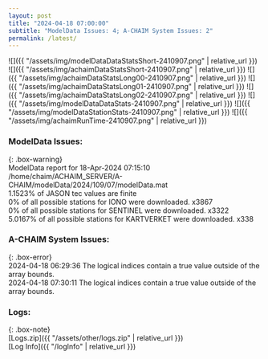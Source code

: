 ```yaml
---
layout: post
title: "2024-04-18 07:00:00"
subtitle: "ModelData Issues: 4; A-CHAIM System Issues: 2"
permalink: /latest/
---
```


![]({{ "/assets/img/modelDataDataStatsShort-2410907.png" | relative_url }})
![]({{ "/assets/img/achaimDataStatsShort-2410907.png" | relative_url }})
![]({{ "/assets/img/achaimDataStatsLong00-2410907.png" | relative_url }})
![]({{ "/assets/img/achaimDataStatsLong01-2410907.png" | relative_url }})
![]({{ "/assets/img/achaimDataStatsLong02-2410907.png" | relative_url }})
![]({{ "/assets/img/modelDataDataStats-2410907.png" | relative_url }})
![]({{ "/assets/img/modelDataStationStats-2410907.png" | relative_url }})
![]({{ "/assets/img/achaimRunTime-2410907.png" | relative_url }})


### ModelData Issues:  
  
{: .box-warning}  
 ModelData report for 18-Apr-2024 07:15:10   
 /home/chaim/ACHAIM_SERVER/A-CHAIM/modelData/2024/109/07/modelData.mat   
 1.1523% of JASON tec values are finite   
 0% of all possible stations for IONO were downloaded. x3867   
 0% of all possible stations for SENTINEL were downloaded. x3322   
 5.0167% of all possible stations for KARTVERKET were downloaded. x338   
  
### A-CHAIM System Issues:  
  
{: .box-error}  
2024-04-18 06:29:36 The logical indices contain a true value outside of the array bounds.  
2024-04-18 07:30:11 The logical indices contain a true value outside of the array bounds.  

### Logs:  
  
{: .box-note}  
[Logs.zip]({{ "/assets/other/logs.zip" | relative_url }})  
[Log Info]({{ "/logInfo" | relative_url }})  
